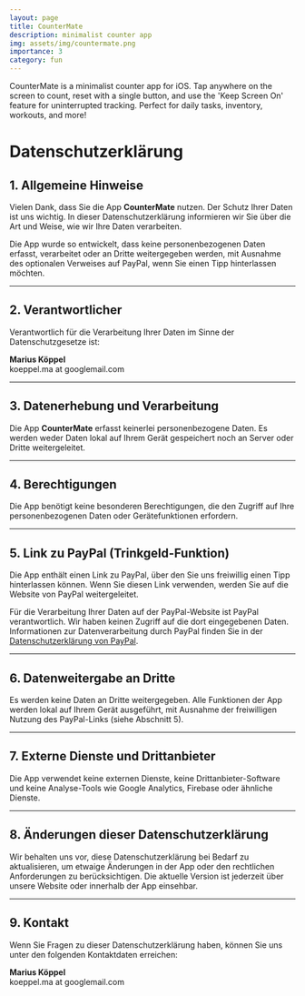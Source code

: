 ```yaml
---
layout: page
title: CounterMate
description: minimalist counter app
img: assets/img/countermate.png
importance: 3
category: fun
---
```


CounterMate is a minimalist counter app for iOS.
Tap anywhere on the screen to count, reset with a single button, and use the 'Keep Screen On' feature for uninterrupted tracking.
Perfect for daily tasks, inventory, workouts, and more!

# Datenschutzerklärung

## 1. Allgemeine Hinweise
Vielen Dank, dass Sie die App **CounterMate** nutzen. Der Schutz Ihrer Daten ist uns wichtig. In dieser Datenschutzerklärung informieren wir Sie über die Art und Weise, wie wir Ihre Daten verarbeiten.

Die App wurde so entwickelt, dass keine personenbezogenen Daten erfasst, verarbeitet oder an Dritte weitergegeben werden, mit Ausnahme des optionalen Verweises auf PayPal, wenn Sie einen Tipp hinterlassen möchten.

---

## 2. Verantwortlicher
Verantwortlich für die Verarbeitung Ihrer Daten im Sinne der Datenschutzgesetze ist:

**Marius Köppel**  
koeppel.ma at googlemail.com

---

## 3. Datenerhebung und Verarbeitung
Die App **CounterMate** erfasst keinerlei personenbezogene Daten. Es werden weder Daten lokal auf Ihrem Gerät gespeichert noch an Server oder Dritte weitergeleitet.

---

## 4. Berechtigungen
Die App benötigt keine besonderen Berechtigungen, die den Zugriff auf Ihre personenbezogenen Daten oder Gerätefunktionen erfordern.

---

## 5. Link zu PayPal (Trinkgeld-Funktion)
Die App enthält einen Link zu PayPal, über den Sie uns freiwillig einen Tipp hinterlassen können. Wenn Sie diesen Link verwenden, werden Sie auf die Website von PayPal weitergeleitet. 

Für die Verarbeitung Ihrer Daten auf der PayPal-Website ist PayPal verantwortlich. Wir haben keinen Zugriff auf die dort eingegebenen Daten. Informationen zur Datenverarbeitung durch PayPal finden Sie in der [Datenschutzerklärung von PayPal](https://www.paypal.com/de/webapps/mpp/ua/privacy-full).

---

## 6. Datenweitergabe an Dritte
Es werden keine Daten an Dritte weitergegeben. Alle Funktionen der App werden lokal auf Ihrem Gerät ausgeführt, mit Ausnahme der freiwilligen Nutzung des PayPal-Links (siehe Abschnitt 5).

---

## 7. Externe Dienste und Drittanbieter
Die App verwendet keine externen Dienste, keine Drittanbieter-Software und keine Analyse-Tools wie Google Analytics, Firebase oder ähnliche Dienste.

---

## 8. Änderungen dieser Datenschutzerklärung
Wir behalten uns vor, diese Datenschutzerklärung bei Bedarf zu aktualisieren, um etwaige Änderungen in der App oder den rechtlichen Anforderungen zu berücksichtigen. Die aktuelle Version ist jederzeit über unsere Website oder innerhalb der App einsehbar.

---

## 9. Kontakt
Wenn Sie Fragen zu dieser Datenschutzerklärung haben, können Sie uns unter den folgenden Kontaktdaten erreichen:

**Marius Köppel**  
koeppel.ma at googlemail.com
